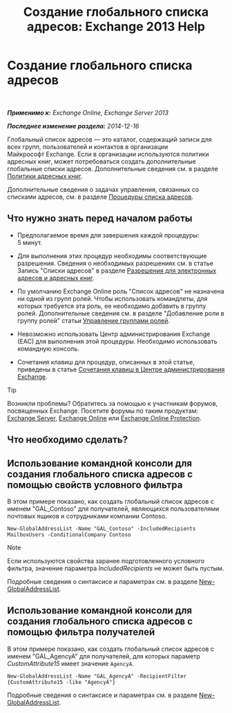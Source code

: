 ﻿---
title: 'Создание глобального списка адресов: Exchange 2013 Help'
TOCTitle: Создание глобального списка адресов
ms:assetid: 59e4955a-8999-4d17-be9f-23a41a23b929
ms:mtpsurl: https://technet.microsoft.com/ru-ru/library/Bb232063(v=EXCHG.150)
ms:contentKeyID: 50488279
ms.date: 05/22/2018
mtps_version: v=EXCHG.150
ms.translationtype: MT
---

# Создание глобального списка адресов

 

_**Применимо к:** Exchange Online, Exchange Server 2013_

_**Последнее изменение раздела:** 2014-12-16_

Глобальный список адресов — это каталог, содержащий записи для всех групп, пользователей и контактов в организации Майкрософт Exchange. Если в организации используются политики адресных книг, может потребоваться создать дополнительные глобальные списки адресов. Дополнительные сведения см. в разделе [Политики адресных книг](address-book-policies-exchange-2013-help.md).

Дополнительные сведения о задачах управления, связанных со списками адресов, см. в разделе [Процедуры списка адресов](address-list-procedures-exchange-2013-help.md).

## Что нужно знать перед началом работы

  - Предполагаемое время для завершения каждой процедуры: 5 минут.

  - Для выполнения этих процедур необходимы соответствующие разрешения. Сведения о необходимых разрешениях см. в статье Запись "Списки адресов" в разделе [Разрешения для электронных адресов и адресных книг](email-address-and-address-book-permissions-exchange-2013-help.md).

  - По умолчанию Exchange Online роль "Список адресов" не назначена ни одной из групп ролей. Чтобы использовать командлеты, для которых требуется эта роль, ее необходимо добавить в группу ролей. Дополнительные сведения см. в разделе "Добавление роли в группу ролей" статьи [Управление группами ролей](manage-role-groups-exchange-2013-help.md).

  - Невозможно использовать Центр администрирования Exchange (EAC) для выполнения этой процедуры. Необходимо использовать командную консоль.

  - Сочетания клавиш для процедур, описанных в этой статье, приведены в статье [Сочетания клавиш в Центре администрирования Exchange](keyboard-shortcuts-in-the-exchange-admin-center-exchange-online-protection-help.md).

> [!TIP]  
> Возникли проблемы? Обратитесь за помощью к участникам форумов, посвященных Exchange. Посетите форумы по таким продуктам: <a href="https://go.microsoft.com/fwlink/p/?linkid=60612">Exchange Server</a>, <a href="https://go.microsoft.com/fwlink/p/?linkid=267542">Exchange Online</a> или <a href="https://go.microsoft.com/fwlink/p/?linkid=285351">Exchange Online Protection</a>.


## Что необходимо сделать?

## Использование командной консоли для создания глобального списка адресов с помощью свойств условного фильтра

В этом примере показано, как создать глобальный список адресов с именем "GAL\_Contoso" для получателей, являющихся пользователями почтовых ящиков и сотрудниками компании Contoso.

    New-GlobalAddressList -Name "GAL_Contoso" -IncludedRecipients MailboxUsers -ConditionalCompany Contoso

> [!NOTE]  
> Если используются свойства заранее подготовленного условного фильтра, значение параметра <em>IncludedRecipients</em> не может быть пустым.


Подробные сведения о синтаксисе и параметрах см. в разделе [New-GlobalAddressList](https://technet.microsoft.com/ru-ru/library/bb123785\(v=exchg.150\)).

## Использование командной консоли для создания глобального списка адресов с помощью фильтра получателей

В этом примере показано, как создать глобальный список адресов с именем "GAL\_AgencyA" для получателей, для которых параметр *CustomAttribute15* имеет значение `AgencyA`.

    New-GlobalAddressList -Name "GAL_AgencyA" -RecipientFilter {CustomAttribute15 -like "AgencyA"}

Подробные сведения о синтаксисе и параметрах см. в разделе [New-GlobalAddressList](https://technet.microsoft.com/ru-ru/library/bb123785\(v=exchg.150\)).

